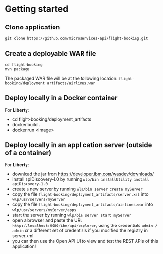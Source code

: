 # Getting started
## Clone application
```
git clone https://github.com/microservices-api/flight-booking.git
```
## Create a deployable WAR file
```
cd flight-booking
mvn package
```
The packaged WAR file will be at the following location: `flight-booking/deployment_artifacts/airlines.war`

## Deploy locally in a Docker container
For **Liberty**:
* cd flight-booking/deployment_artifacts
* docker build .
* docker run &lt;image&gt;

## Deploy locally in an application server (outside of a container)
For **Liberty**:
* download the jar from https://developer.ibm.com/wasdev/downloads/
* install apiDiscovery-1.0 by running `wlp/bin installUtility install apiDiscovery-1.0`
* create a new server by running `wlp/bin server create myServer`
* copy the file `flight-booking/deployment_artifacts/server.xml` into `wlp/usr/servers/myServer`
* copy the file `flight-booking/deployment_artifacts/airlines.war` into `wlp/usr/servers/myServer/apps`
* start the server by running `wlp/bin server start myServer`
* open a browser and paste the URL `http://localhost:9080/ibm/api/explorer`, using the credentials `admin / admin` or a different set of credentials if you modified the registry in server.xml
* you can then use the Open API UI to view and test the REST APIs of this application!



